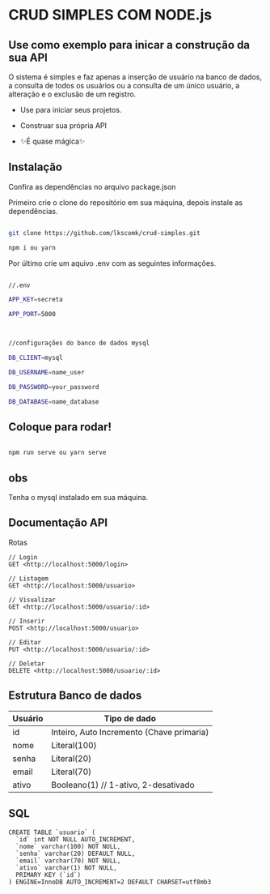 
# CRUD SIMPLES COM NODE.js

## Use como exemplo para inicar a construção da sua API



O sistema é simples e faz apenas a inserção de usuário na banco de dados, a consulta de todos os usuários ou a consulta de um único usuário, a alteração e o exclusão de um registro.



- Use para iniciar seus projetos.

- Construar sua própria API

- ✨É quase mágica✨



## Instalação



Confira as dependências no arquivo package.json



Primeiro crie o clone do repositório em sua máquina, depois instale as dependências.



```sh

git clone https://github.com/lkscomk/crud-simples.git

npm i ou yarn

```



Por último crie um aquivo .env com as seguintes informações.



```sh

//.env

APP_KEY=secreta

APP_PORT=5000



//configurações do banco de dados mysql

DB_CLIENT=mysql

DB_USERNAME=name_user

DB_PASSWORD=your_password

DB_DATABASE=name_database

```



## Coloque para rodar!



```sh

npm run serve ou yarn serve

```

## obs

 Tenha o mysql instalado em sua máquina.

## Documentação API
Rotas
```tsx
// Login
GET <http://localhost:5000/login>

// Listagem
GET <http://localhost:5000/usuario>

// Visualizar
GET <http://localhost:5000/usuario/:id>

// Inserir
POST <http://localhost:5000/usuario>

// Editar
PUT <http://localhost:5000/usuario/:id>

// Deletar
DELETE <http://localhost:5000/usuario/:id>
```

## Estrutura Banco de dados

Usuário | Tipo de dado
--------- | ------
id | Inteiro, Auto Incremento (Chave primaria)
nome | Literal(100)
senha | Literal(20)
email | Literal(70)
ativo | Booleano(1) // 1-ativo, 2-desativado

## SQL
```
CREATE TABLE `usuario` (
  `id` int NOT NULL AUTO_INCREMENT,
  `nome` varchar(100) NOT NULL,
  `senha` varchar(20) DEFAULT NULL,
  `email` varchar(70) NOT NULL,
  `ativo` varchar(1) NOT NULL,
  PRIMARY KEY (`id`)
) ENGINE=InnoDB AUTO_INCREMENT=2 DEFAULT CHARSET=utf8mb3
```
